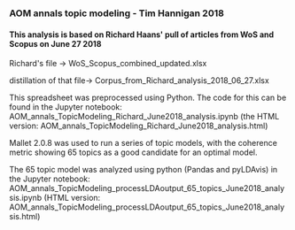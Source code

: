 ### AOM annals topic modeling -  Tim Hannigan 2018

#### This analysis is based on Richard Haans' pull of articles from WoS and Scopus on June 27 2018
Richard's file ->
WoS_Scopus_combined_updated.xlsx

distillation of that file->
Corpus_from_Richard_analysis_2018_06_27.xlsx

This spreadsheet was preprocessed using Python. The code for this can be found in the Jupyter notebook: AOM_annals_TopicModeling_Richard_June2018_analysis.ipynb (the HTML version: AOM_annals_TopicModeling_Richard_June2018_analysis.html)

Mallet 2.0.8 was used to run a series of topic models, with the coherence metric showing 65 topics as a good candidate for an optimal model.

The 65 topic model was analyzed using python (Pandas and pyLDAvis) in the Jupyter notebook:
AOM_annals_TopicModeling_processLDAoutput_65_topics_June2018_analysis.ipynb (HTML version: AOM_annals_TopicModeling_processLDAoutput_65_topics_June2018_analysis.html)
